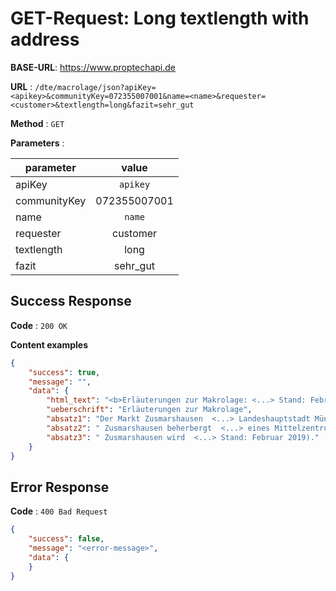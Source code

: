 # GET-Request: Long textlength with address

**BASE-URL**: https://www.proptechapi.de

**URL** : `/dte/macrolage/json?apiKey=<apikey>&communityKey=072355007001&name=<name>&requester=<customer>&textlength=long&fazit=sehr_gut`

**Method** : `GET`

**Parameters** : 

| parameter        | value         
| ------------- |:-------------:| 
| apiKey     | `apikey` | 
| communityKey     | 072355007001 |
| name     | `name` |
| requester     | customer |
| textlength     | long |
| fazit     | sehr_gut  |

## Success Response

**Code** : `200 OK`

**Content examples**


```json
{
    "success": true,
    "message": "",
    "data": {
        "html_text": "<b>Erläuterungen zur Makrolage: <...> Stand: Februar 2019).",
        "ueberschrift": "Erläuterungen zur Makrolage",
        "absatz1": "Der Markt Zusmarshausen  <...> Landeshauptstadt München.",
        "absatz2": " Zusmarshausen beherbergt  <...> eines Mittelzentrums.",
        "absatz3": " Zusmarshausen wird  <...> Stand: Februar 2019)."
    }
}
```

## Error Response

**Code** : `400 Bad Request`

```json
{
    "success": false,
    "message": "<error-message>",
    "data": { 
    }
}
```